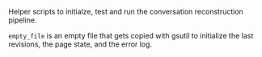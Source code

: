 Helper scripts to initialze, test and run the conversation reconstruction
pipeline.

`empty_file` is an empty file that gets copied with gsutil to initialize the
last revisions, the page state, and the error log.

